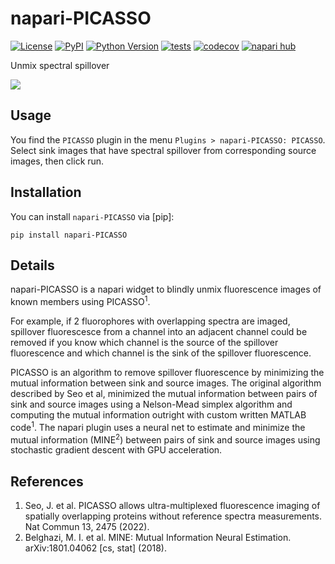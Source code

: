 # napari-PICASSO

[![License](https://img.shields.io/pypi/l/napari-curtain.svg?color=green)](https://github.com/nygctech/PICASSO/blob/main/LICENSE)
[![PyPI](https://img.shields.io/pypi/v/napari-PICASSO.svg?color=green)](https://pypi.org/project/napari-PICASSO)
[![Python Version](https://img.shields.io/pypi/pyversions/napari-PICASSO.svg?color=green)](https://python.org)
[![tests](https://github.com/nygctech/napari-PICASSO/workflows/tests/badge.svg)](https://github.com/nygctech/napari-PICASSO/actions)
[![codecov](https://codecov.io/gh/nygctech/napari-PICASSO/branch/main/graph/badge.svg)](https://codecov.io/gh/nygctech/napari-PICASSO)
[![napari hub](https://img.shields.io/endpoint?url=https://api.napari-hub.org/shields/napari-PICASSO)](https://napari-hub.org/plugins/napari-PICASSO)

Unmix spectral spillover

![](https://user-images.githubusercontent.com/72306584/176486552-50e1bca9-65fd-4466-8c92-a114e48d2278.gif)

## Usage

You find the `PICASSO` plugin in the menu `Plugins > napari-PICASSO: PICASSO`. Select sink images that have spectral spillover from corresponding source images, then click run. 

## Installation

You can install `napari-PICASSO` via [pip]:

    pip install napari-PICASSO

## Details

napari-PICASSO is a napari widget to blindly unmix fluorescence images of known members using PICASSO<sup>1</sup>. 

For example, if 2 fluorophores with overlapping spectra are imaged, spillover fluorescesce from a channel into an adjacent channel could be removed if you know which channel is the source of the spillover fluorescence and which channel is the sink of the spillover fluorescence. 

PICASSO is an algorithm to remove spillover fluorescence by minimizing the mutual information between sink and source images. The original algorithm described by Seo et al, minimized the mutual information between pairs of sink and source images using a Nelson-Mead simplex algorithm and computing the mutual information outright with custom written MATLAB code<sup>1</sup>. The napari plugin uses a neural net to estimate and minimize the mutual information (MINE<sup>2</sup>) between pairs of sink and source images using stochastic gradient descent with GPU acceleration.

## References

1. Seo, J. et al. PICASSO allows ultra-multiplexed fluorescence imaging of spatially overlapping proteins without reference spectra measurements. Nat Commun 13, 2475 (2022).
2. Belghazi, M. I. et al. MINE: Mutual Information Neural Estimation. arXiv:1801.04062 [cs, stat] (2018).

